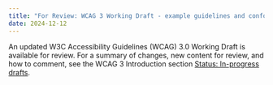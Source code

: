 ```yaml
---
title: "For Review: WCAG 3 Working Draft - example guidelines and conformance"
date: 2024-12-12
---
```


An updated W3C Accessibility Guidelines (WCAG) 3.0 Working Draft is available for review. For a summary of changes, new content for review, and how to comment, see the WCAG 3 Introduction section [Status: In-progress drafts](https://www.w3.org/WAI/standards-guidelines/wcag/wcag3-intro/#status-in-progress-drafts).
